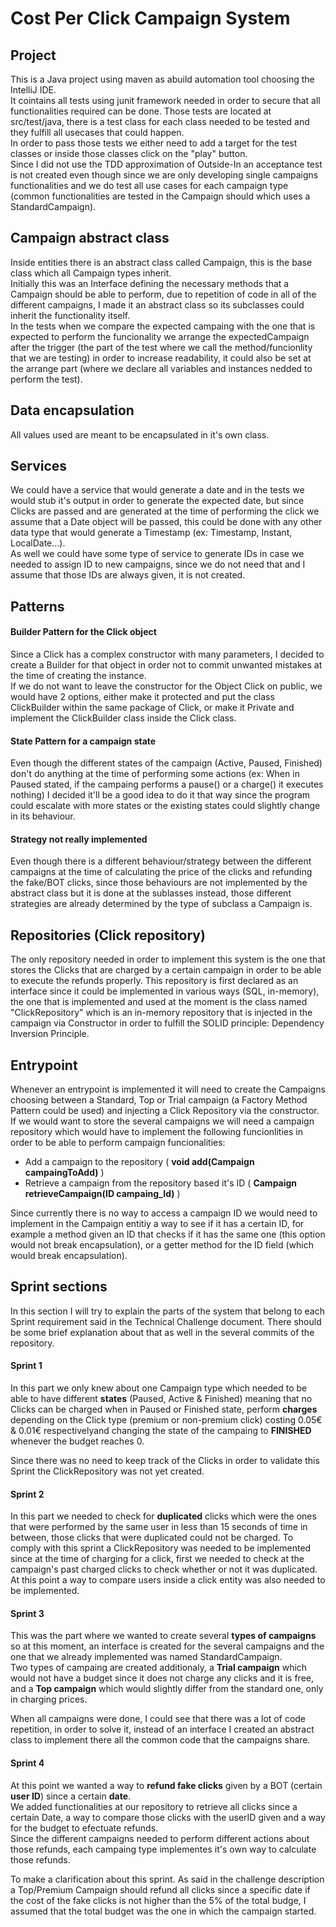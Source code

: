 
# Cost Per Click Campaign System

## Project

This is a Java project using maven as abuild automation tool choosing the IntelliJ IDE. <br/>
It cointains all tests using junit framework needed in order to secure that all functionalities required can be done. Those tests are located 
at src/test/java, there is a test class for each class needed to be tested and they fulfill all usecases that could happen. <br/>
In order to pass those tests we either need to add a target for the test classes or inside those classes click on the "play" button. <br/>
Since I did not use the TDD approximation of Outside-In an acceptance test is not created even though since we are only 
developing single campaigns functionalities and we do test all use cases for each campaign type (common functionalities are tested in the Campaign should 
which uses a StandardCampaign).

## Campaign abstract class

Inside entities there is an abstract class called Campaign, this is the base class which all Campaign types inherit. <br/>
Initially this was an Interface defining the necessary methods that a Campaign should be able to perform, due to repetition
of code in all of the different campaigns, I made it an abstract class so its subclasses could inherit the functionality itself.<br/>
In the tests when we compare the expected campaing with the one that is expected to perform the funcionality we arrange
the expectedCampaign after the trigger (the part of the test where we call the method/funcionlity that we are testing)
in order to increase readability, it could also be set at the arrange part (where we declare all variables and instances
nedded to perform the test).

## Data encapsulation

All values used are meant to be encapsulated in it's own class.

## Services

We could have a service that would generate a date and in the tests we would stub it's output in order to
generate the expected date, but since Clicks are passed and are generated at the time of performing 
the click we assume that a Date object will be passed, this could be done with any other data type that would generate a
Timestamp (ex: Timestamp, Instant, LocalDate...). <br/>
As well we could have some type of service to generate IDs in case we needed to assign ID to new campaigns, since we do not 
need that and I assume that those IDs are always given, it is not created.

## Patterns 

#### Builder Pattern for the Click object

Since a Click has a complex constructor with many parameters, I decided to create a Builder for that object in order not
to commit unwanted mistakes at the time of creating the instance. <br/>
If we do not want to leave the constructor for the Object Click on public, we would have 2 options, either make it protected
and put the class ClickBuilder within the same package of Click, or make it Private and implement the ClickBuilder class inside 
the Click class.

#### State Pattern for a campaign state

Even though the different states of the campaign (Active, Paused, Finished) don't do anything at the time of performing 
some actions (ex: When in Paused stated, if the campaing performs a pause() or a charge() it executes nothing) I decided it'll be a good
idea to do it that way since the program could escalate with more states or the existing states could slightly change in
its behaviour.

#### Strategy not really implemented

Even though there is a different behaviour/strategy between the different campaigns at the time of calculating the price
of the clicks and refunding the fake/BOT clicks, since those behaviours are not implemented by the abstract class but
it is done at the sublasses instead, those different strategies are already determined by the type of subclass a Campaign is.

## Repositories (Click repository)

The only repository needed in order to implement this system is the one that stores the Clicks that are charged by a certain
campaign in order to be able to execute the refunds properly. This repository is first declared as an interface since it could
be implemented in various ways (SQL, in-memory), the one that is implemented and used at the moment is the class named "ClickRepository"
which is an in-memory repository that is injected in the campaign via Constructor in order to fulfill the SOLID principle: Dependency
Inversion Principle.

## Entrypoint

Whenever an entrypoint is implemented it will need to create the Campaigns choosing between a Standard, Top or Trial campaign (a Factory Method Pattern could be used)
and injecting a Click Repository via the constructor. <br/>
If we would want to store the several campaigns we will need a campaign repository which would have to implement the following funcionlities
in order to be able to perform campaign funcionalities: <br/>
* Add a campaign to the repository ( **void add(Campaign campaingToAdd)** )
* Retrieve a campaign from the repository based it's ID ( **Campaign retrieveCampaign(ID campaing_Id)**  )

Since currently there is no way to access a campaign ID we would need to implement in the Campaign entitiy a way to see if it has a certain ID, for example
a method given an ID that checks if it has the same one (this option would not break encapsulation), or a getter method for 
the ID field (which would break encapsulation).

## Sprint sections

In this section I will try to explain the parts of the system that belong to each Sprint requirement said in the Technical 
Challenge document. There should be some brief explanation about that as well in the several commits of the repository.

#### Sprint 1

In this part we only knew about one Campaign type which needed to be able to have different **states** (Paused, Active & Finished)
 meaning that no Clicks can be charged when in Paused or Finished state,
 perform **charges** depending on the Click type (premium or non-premium click) costing 0.05€ & 0.01€ respectivelyand changing 
 the state of the campaing to **FINISHED** whenever the budget reaches 0. <br/>
 
 Since there was no need to keep track of the Clicks in order to validate this Sprint the ClickRepository was not yet created.

#### Sprint 2

In this part we needed to check for **duplicated** clicks which were the ones that were performed by the same user in less than
15 seconds of time in between, those clicks that were duplicated could not be charged. To comply with this sprint a ClickRepository 
was needed to be implemented since at the time of charging for a click, first we needed to check at the campaign's past 
charged clicks to check whether or not it was duplicated. <br/>
At this point a way to compare users inside a click entity was also needed to be implemented.

#### Sprint 3

This was the part where we wanted to create several **types of campaigns** so at this moment, an interface is created for the 
several campaigns and the one that we already implemented was named StandardCampaign. <br/> 
Two types of campaing are created additionaly, a **Trial campaign** which would not have a budget since it does not charge any
clicks and it is free, and a **Top campaign** which would slightly differ from the standard one, only in charging prices. <br/>

When all campaigns were done, I could see that there was a lot of code repetition, in order to solve it, instead of an
interface I created an abstract class to implement there all the common code that the campaigns share.


#### Sprint 4

At this point we wanted a way to **refund fake clicks** given by a BOT (certain **user ID**) since a certain **date**. <br/>
We added functionalities at our repository to retrieve all clicks since a certain Date, a way to compare those clicks 
with the userID given and a way for the budget to efectuate refunds. <br/>
Since the different campaigns needed to perform different actions about those refunds, each campaing type implementes it's
own way to calculate those refunds. <br/>

To make a clarification about this sprint. As said in the challenge description a Top/Premium Campaign should refund all clicks
since a specific date if the cost of the fake clicks is not higher than the 5% of the total budge, I assumed that the total
budget was the one in which the campaign started.